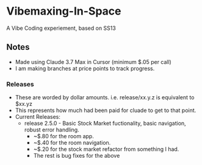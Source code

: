 # Vibemaxing-In-Space
A Vibe Coding experiement, based on SS13

## Notes
* Made using Claude 3.7 Max in Cursor (minimum $.05 per call)
* I am making branches at price points to track progress.

### Releases
* These are worded by dollar amounts. i.e. release/xx.y.z is equivalent to $xx.yz 
* This represents how much had been paid for cluade to get to that point. 
* Current Releases:
  * release 2.5.0 - Basic Stock Market fuctionality, basic navigation, robust error handling.
    * ~$.80 for the room app.
    * ~$.40 for the room navigation.
    * ~$.20 for the stock market refactor from something I had.
    * The rest is bug fixes for the above
